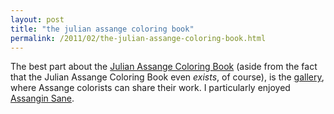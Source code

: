 ```yaml
---
layout: post
title: "the julian assange coloring book"
permalink: /2011/02/the-julian-assange-coloring-book.html
---
```


<p>The best part about the <a href="http://www.julianassangecoloringbook.com/" target="_self" title="Yes. For reals.">Julian Assange Coloring Book</a> (aside from the fact that the Julian Assange Coloring Book even <em>exists</em>, of course), is the <a href="http://www.julianassangecoloringbook.com/gallery.php" target="_self" title="Seriously. This exists. I love the world.">gallery</a>, where Assange colorists can share their work. I particularly enjoyed <a href="http://www.julianassangecoloringbook.com/gallery/assangin_sane.jpg" target="_self">Assangin Sane</a>.</p>


